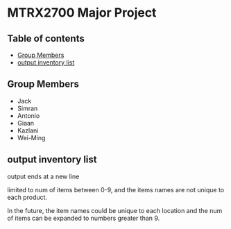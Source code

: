 # MTRX2700 Major Project

## Table of contents
- [Group Members](#group-members)
- [output inventory list](#output-inventory-list)



## Group Members
- Jack
- Simran
- Antonio
- Giaan
- Kazlani
- Wei-Ming


## output inventory list
output ends at a new line

limited to num of items between 0-9, and the items names are not unique to each product.


In the future, the item names could be unique to each location and the num of items can be expanded to numbers greater than 9. 
